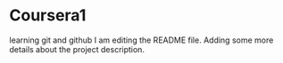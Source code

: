 # Coursera1
learning git and github
I am editing the README file. Adding some more details about the project description.
